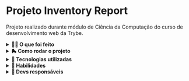 # Projeto Inventory Report

Projeto realizado durante módulo de Ciência da Computação do curso de desenvolvimento web da Trybe.

<details>
  <summary><strong>👨‍💻 O que foi feito</strong></summary></br>

Neste projeto implementei, utilizando a Programação Orientada a Objetos, um **gerador de relatórios** que recebe como entrada arquivos com dados de um estoque e gera, como saída, um relatório acerca destes dados. Utilizando alguns design paterns para resolver o problemas propostos como: **Strategy**, **Factory**, **Iterator**, **Decorator**.

  Esses dados de estoque poderão ser obtidos de diversas fontes:

- Através da importação de um arquivo `CSV`;
- Através da importação de um arquivo `JSON`;
- Através da importação de um arquivo `XML`.

Além disso, o relatório final possuirá duas versões: **simples** e **completa**.

Report simples:

```bash
Data de fabricação mais antiga: YYYY-MM-DD
Data de validade mais próxima: YYYY-MM-DD
Empresa com mais produtos: NOME DA EMPRESA
```

Report completo:

```bash
Data de fabricação mais antiga: YYYY-MM-DD
Data de validade mais próxima: YYYY-MM-DD
Empresa com mais produtos: NOME DA EMPRESA
Produtos estocados por empresa:
- Physicians Total Care, Inc.: QUANTIDADE
- Newton Laboratories, Inc.: QUANTIDADE
- Forces of Nature: QUANTIDADE
```

</details>
<details>
  <summary><strong>🛼 Como rodar o projeto</strong></summary></br>

**Localmente:**

- `python3 -m venv .venv`
- `source .venv/bin/activate`
- `python3 -m pip install -r dev-requirements.txt`
- `pip install .`
- `inventory_report parametro_1 parametro_2`

Exemplo:

```bash
inventory_report inventory_report/data/inventory.csv simples
```

</details>

<details>
  <summary><strong>📄 Tecnologias utilizadas</strong></summary><br />
  
- `Python`
- `Pytest`

</details>
<details>
  <summary><strong>🚵 Habilidades</strong></summary><br />

- A organização e a aderência do código à especificação;
- Desenvolvimento sob o paradigma de Programação Orientada a Objetos. ;

</details>

<details>
  <summary><strong>👥 Devs responsáveis</strong></summary>

- [@Murilo-MRS](https://github.com/Murilo-MRS)

</details>

<!-- Olá, Tryber!
Esse é apenas um arquivo inicial para o README do seu projeto.
É essencial que você preencha esse documento por conta própria, ok?
Não deixe de usar nossas dicas de escrita de README de projetos, e deixe sua criatividade brilhar!
:warning: IMPORTANTE: você precisa deixar nítido:
- quais arquivos/pastas foram desenvolvidos por você; 
- quais arquivos/pastas foram desenvolvidos por outra pessoa estudante;
- quais arquivos/pastas foram desenvolvidos pela Trybe.
-->